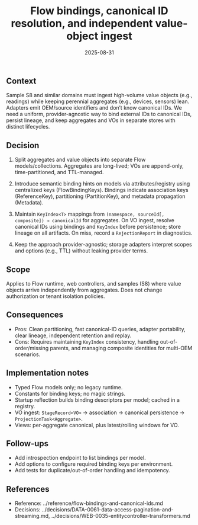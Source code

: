 ﻿---
id: FLOW-0101
slug: bindings-canonical-ids-and-vo-ingest
domain: flow
status: accepted
date: 2025-08-31
title: Flow bindings, canonical ID resolution, and independent value-object ingest
---

## Context

Sample S8 and similar domains must ingest high-volume value objects (e.g., readings) while keeping perennial aggregates (e.g., devices, sensors) lean. Adapters emit OEM/source identifiers and don’t know canonical IDs. We need a uniform, provider-agnostic way to bind external IDs to canonical IDs, persist lineage, and keep aggregates and VOs in separate stores with distinct lifecycles.

## Decision

1) Split aggregates and value objects into separate Flow models/collections. Aggregates are long-lived; VOs are append-only, time-partitioned, and TTL-managed.

2) Introduce semantic binding hints on models via attributes/registry using centralized keys (FlowBindingKeys). Bindings indicate association keys (ReferenceKey), partitioning (PartitionKey), and metadata propagation (Metadata).

3) Maintain `KeyIndex<T>` mappings from `(namespace, sourceId[, composite]) → canonicalId` for aggregates. On VO ingest, resolve canonical IDs using bindings and `KeyIndex` before persistence; store lineage on all artifacts. On miss, record a `RejectionReport` in diagnostics.

4) Keep the approach provider-agnostic; storage adapters interpret scopes and options (e.g., TTL) without leaking provider terms.

## Scope

Applies to Flow runtime, web controllers, and samples (S8) where value objects arrive independently from aggregates. Does not change authorization or tenant isolation policies.

## Consequences

- Pros: Clean partitioning, fast canonical-ID queries, adapter portability, clear lineage, independent retention and replay.
- Cons: Requires maintaining `KeyIndex` consistency, handling out-of-order/missing parents, and managing composite identities for multi-OEM scenarios.

## Implementation notes

- Typed Flow models only; no legacy runtime.
- Constants for binding keys; no magic strings.
- Startup reflection builds binding descriptors per model; cached in a registry.
- VO ingest: `StageRecord<VO>` → association → canonical persistence → `ProjectionTask<Aggregate>`.
- Views: per-aggregate canonical, plus latest/rolling windows for VO.

## Follow-ups

- Add introspection endpoint to list bindings per model.
- Add options to configure required binding keys per environment.
- Add tests for duplicate/out-of-order handling and idempotency.

## References

- Reference: ../reference/flow-bindings-and-canonical-ids.md
- Decisions: ../decisions/DATA-0061-data-access-pagination-and-streaming.md, ../decisions/WEB-0035-entitycontroller-transformers.md
